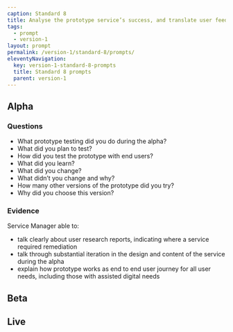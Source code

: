 ```yaml
---
caption: Standard 8
title: Analyse the prototype service’s success, and translate user feedback into features and tasks for the next phase of development.
tags:
  - prompt
  - version-1
layout: prompt
permalink: /version-1/standard-8/prompts/
eleventyNavigation:
  key: version-1-standard-8-prompts
  title: Standard 8 prompts
  parent: version-1
---
```


## Alpha

### Questions

- What prototype testing did you do during the alpha?
- What did you plan to test?
- How did you test the prototype with end users?
- What did you learn?
- What did you change?
- What didn’t you change and why?
- How many other versions of the prototype did you try?
- Why did you choose this version?

### Evidence

Service Manager able to:

- talk clearly about user research reports, indicating where a service required remediation
- talk through substantial iteration in the design and content of the service during the alpha
- explain how prototype works as end to end user journey for all user needs, including those with assisted digital needs

## Beta

## Live
